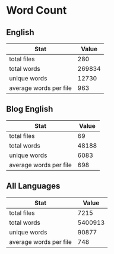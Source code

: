 # Word Count

## English

Stat | Value
---- | -----
total files | 280
total words | 269834
unique words | 12730
average words per file | 963

## Blog English

Stat | Value
---- | -----
total files | 69
total words | 48188
unique words | 6083
average words per file | 698

## All Languages

Stat | Value
---- | -----
total files | 7215
total words | 5400913
unique words | 90877
average words per file | 748
